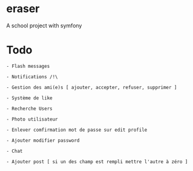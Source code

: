 # eraser
A school project with symfony



# Todo

	- Flash messages 

	- Notifications /!\

	- Gestion des ami(e)s [ ajouter, accepter, refuser, supprimer ]

	- Système de like 

	- Recherche Users

	- Photo utilisateur

	- Enlever comfirmation mot de passe sur edit profile

	- Ajouter modifier password

	- Chat

	- Ajouter post [ si un des champ est rempli mettre l'autre à zéro ]